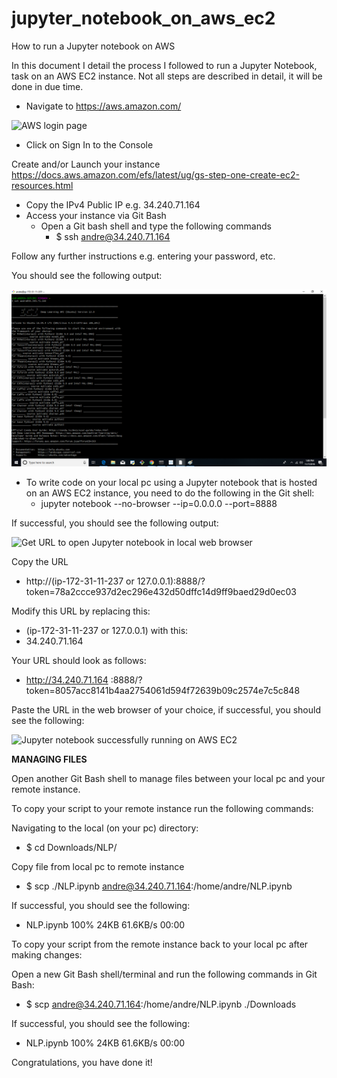# jupyter_notebook_on_aws_ec2
How to run a Jupyter notebook on AWS

In this document I detail the process I followed to run a Jupyter Notebook, task on an AWS EC2 instance.  Not all steps are described in detail, it will be done in due time.

  - Navigate to https://aws.amazon.com/
  
  ![AWS login page](https://aws.amazon.com/)
 
 - Click on Sign In to the Console


Create and/or Launch your instance https://docs.aws.amazon.com/efs/latest/ug/gs-step-one-create-ec2-resources.html



  - Copy the IPv4 Public IP
    e.g. 34.240.71.164
  - Access your instance via Git Bash
    - Open a Git bash shell and type the following commands
         - $ ssh andre@34.240.71.164

Follow any further instructions e.g. entering your password, etc.

You should see the following output:

![Successful accessing of AWS EC2 instance](Github/aws_ec2_instance_success.png)

  - To write code on your local pc using a Jupyter notebook that is hosted on an AWS EC2 instance, you need to do the following in the Git shell:
    - jupyter notebook --no-browser --ip=0.0.0.0 --port=8888

If successful, you should see the following output:

![Get URL to open Jupyter notebook in local web browser](jupyter_notebook_url.png)


Copy the URL
  - http://(ip-172-31-11-237 or 127.0.0.1):8888/?token=78a2ccce937d2ec296e432d50dffc14d9ff9baed29d0ec03

Modify this URL by replacing this:
  - (ip-172-31-11-237 or 127.0.0.1) with this:
  - 34.240.71.164 

Your URL should look as follows:
  - http://34.240.71.164 :8888/?token=8057acc8141b4aa2754061d594f72639b09c2574e7c5c848

Paste the URL in the web browser of your choice, if successful, you should see the following:

![Jupyter notebook successfully running on AWS EC2](jupyter_notebook_on_aws.jpg)


**MANAGING FILES** 

Open another Git Bash shell to manage files between your local pc and your remote instance.

To copy your script to your remote instance run the following commands:

Navigating to the local (on your pc) directory:
  - $ cd Downloads/NLP/

Copy file from local pc to remote instance
  - $ scp ./NLP.ipynb andre@34.240.71.164:/home/andre/NLP.ipynb

If successful, you should see the following:
  - NLP.ipynb                                     100%   24KB  61.6KB/s   00:00

To copy your script from the remote instance back to your local pc after making changes:

Open a new Git Bash shell/terminal and run the following commands in Git Bash:
  - $ scp andre@34.240.71.164:/home/andre/NLP.ipynb ./Downloads

If successful, you should see the following:
  - NLP.ipynb                                     100%   24KB  61.6KB/s   00:00
  
Congratulations, you have done it!
